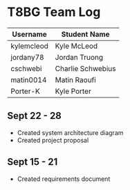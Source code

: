 # T8BG Team Log
|Username|Student Name|
|-|-|
|kylemcleod|Kyle McLeod|
|jordany78|Jordan Truong|
|cschwebi|Charlie Schwebius|
|matin0014|Matin Raoufi|
|Porter-K|Kyle Porter|

## Sept 22 - 28

- Created system architecture diagram
- Created project proposal

## Sept 15 - 21

- Created requirements document
